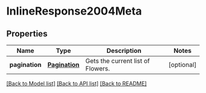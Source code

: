 # InlineResponse2004Meta

## Properties
Name | Type | Description | Notes
------------ | ------------- | ------------- | -------------
**pagination** | [**Pagination**](Pagination.md) | Gets the current list of Flowers. | [optional] 

[[Back to Model list]](../README.md#documentation-for-models) [[Back to API list]](../README.md#documentation-for-api-endpoints) [[Back to README]](../README.md)


